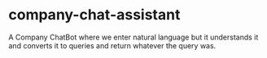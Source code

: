 # company-chat-assistant
A Company ChatBot where we enter natural language but it understands it and converts it to queries and return whatever the query was.
